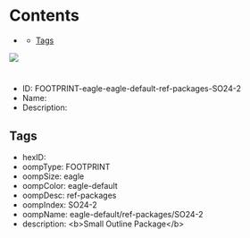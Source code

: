



Contents
========

* [](#)
	* [Tags](#tags)
  
![][im]
# 

- ID: FOOTPRINT-eagle-eagle-default-ref-packages-SO24-2
- Name: 
- Description: 

## Tags

- hexID: 
- oompType: FOOTPRINT
- oompSize: eagle
- oompColor: eagle-default
- oompDesc: ref-packages
- oompIndex: SO24-2
- oompName: eagle-default/ref-packages/SO24-2
- description: &lt;b&gt;Small Outline Package&lt;/b&gt;



[im]: image.png
